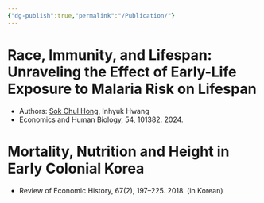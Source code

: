 ```yaml
---
{"dg-publish":true,"permalink":"/Publication/"}
---
```


# Race, Immunity, and Lifespan: Unraveling the Effect of Early-Life Exposure to Malaria Risk on Lifespan

- Authors: [Sok Chul Hong](https://sites.google.com/site/sokchulhong/), Inhyuk Hwang
- Economics and Human Biology, 54, 101382. 2024.


# Mortality, Nutrition and Height in Early Colonial Korea

- Review of Economic History, 67(2), 197–225. 2018. (in Korean)

